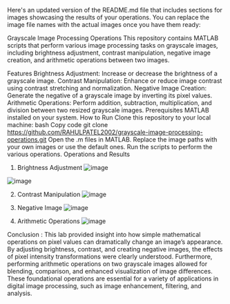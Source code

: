 
Here's an updated version of the README.md file that includes sections for images showcasing the results of your operations. You can replace the image file names with the actual images once you have them ready:

Grayscale Image Processing Operations
This repository contains MATLAB scripts that perform various image processing tasks on grayscale images, including brightness adjustment, contrast manipulation, negative image creation, and arithmetic operations between two images.

Features
Brightness Adjustment: Increase or decrease the brightness of a grayscale image.
Contrast Manipulation: Enhance or reduce image contrast using contrast stretching and normalization.
Negative Image Creation: Generate the negative of a grayscale image by inverting its pixel values.
Arithmetic Operations: Perform addition, subtraction, multiplication, and division between two resized grayscale images.
Prerequisites
MATLAB installed on your system.
How to Run
Clone this repository to your local machine:
bash
Copy code
git clone https://github.com/RAHULPATEL2002/grayscale-image-processing-operations.git
Open the .m files in MATLAB.
Replace the image paths with your own images or use the default ones.
Run the scripts to perform the various operations.
Operations and Results
1. Brightness Adjustment
![image](https://github.com/user-attachments/assets/1f53c9e2-6250-4452-a9a3-8e2aa53aadd1)


![image](https://github.com/user-attachments/assets/486487fd-34ef-4536-8db5-0a12c8fbc7ff)


2. Contrast Manipulation
![image](https://github.com/user-attachments/assets/6844b741-46e7-4195-8610-677aef533021)


3. Negative Image
![image](https://github.com/user-attachments/assets/7f3b34d5-939d-4c00-a1f0-b80dd0e6f0ea)


4. Arithmetic Operations
![image](https://github.com/user-attachments/assets/469acf73-b60f-46f1-9093-8a1699053c6c)

Conclusion :
 This lab provided insight into how simple mathematical operations on pixel values can dramatically change an image’s appearance. By adjusting brightness, contrast, and creating negative images, the effects of pixel intensity transformations were clearly understood. Furthermore, performing arithmetic operations on two grayscale images allowed for blending, comparison, and enhanced visualization of image differences. These foundational operations are essential for a variety of applications in digital image processing, such as image enhancement, filtering, and analysis.

